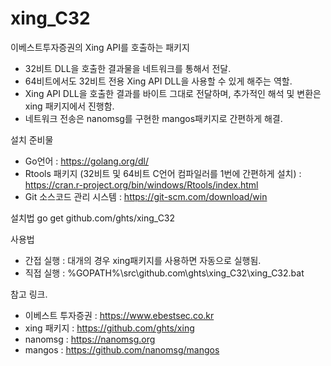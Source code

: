 # xing_C32

이베스트투자증권의 Xing API를 호출하는 패키지
  - 32비트 DLL을 호출한 결과물을 네트워크를 통해서 전달.
  - 64비트에서도 32비트 전용 Xing API DLL을 사용할 수 있게 해주는 역할.
  - Xing API DLL을 호출한 결과를 바이트 그대로 전달하며, 추가적인 해석 및 변환은 xing 패키지에서 진행함.
  - 네트워크 전송은 nanomsg를 구현한 mangos패키지로 간편하게 해결.

설치 준비물
  - Go언어 
    : https://golang.org/dl/
  - Rtools 패키지 (32비트 및 64비트 C언어 컴파일러를 1번에 간편하게 설치)
    : https://cran.r-project.org/bin/windows/Rtools/index.html
  - Git 소스코드 관리 시스템
    : https://git-scm.com/download/win 

설치법
    go get github.com/ghts/xing_C32
    
사용법
  - 간접 실행 : 대개의 경우 xing패키지를 사용하면 자동으로 실행됨.
  - 직접 실행 : %GOPATH%\src\github.com\ghts\xing_C32\xing_C32.bat 
 
참고 링크.
  - 이베스트 투자증권 : https://www.ebestsec.co.kr
  - xing 패키지 : https://github.com/ghts/xing
  - nanomsg : https://nanomsg.org
  - mangos : https://github.com/nanomsg/mangos
 